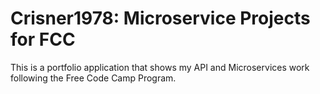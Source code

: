 
# Crisner1978: Microservice Projects for FCC

This is a portfolio application that shows my API and Microservices work following the Free Code Camp Program.
